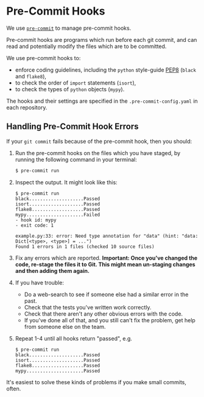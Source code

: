 # Pre-Commit Hooks

We use [`pre-commit`](https://pre-commit.com) to manage pre-commit hooks. 

Pre-commit hooks are programs which run before each git commit, and can read and potentially modify the files which are to be committed. 

We use pre-commit hooks to:
- enforce coding guidelines, including the `python` style-guide [PEP8](https://peps.python.org/pep-0008/) (`black` and `flake8`),
- to check the order of `import` statements (`isort`),
- to check the types of `python` objects (`mypy`).

The hooks and their settings are specified in the `.pre-commit-config.yaml` in each repository.

## Handling Pre-Commit Hook Errors

If your `git commit` fails because of the pre-commit hook, then you should:

1. Run the pre-commit hooks on the files which you have staged, by running the following command in your terminal: 
    ```zsh
    $ pre-commit run
    ```

2. Inspect the output. It might look like this:
   ```
   $ pre-commit run
   black....................Passed
   isort....................Passed
   flake8...................Passed
   mypy.....................Failed
   - hook id: mypy
   - exit code: 1
   
   example.py:33: error: Need type annotation for "data" (hint: "data: Dict[<type>, <type>] = ...")
   Found 1 errors in 1 files (checked 10 source files)
   ```
3. Fix any errors which are reported.
   **Important: Once you've changed the code, re-stage the files it to Git. 
   This might mean un-staging changes and then adding them again.**
4. If you have trouble:
   - Do a web-search to see if someone else had a similar error in the past.
   - Check that the tests you've written work correctly.
   - Check that there aren't any other obvious errors with the code.
   - If you've done all of that, and you still can't fix the problem, get help from someone else on the team.
5. Repeat 1-4 until all hooks return "passed", e.g.
   ```
   $ pre-commit run
   black....................Passed
   isort....................Passed
   flake8...................Passed
   mypy.....................Passed
   ```

It's easiest to solve these kinds of problems if you make small commits, often.  
